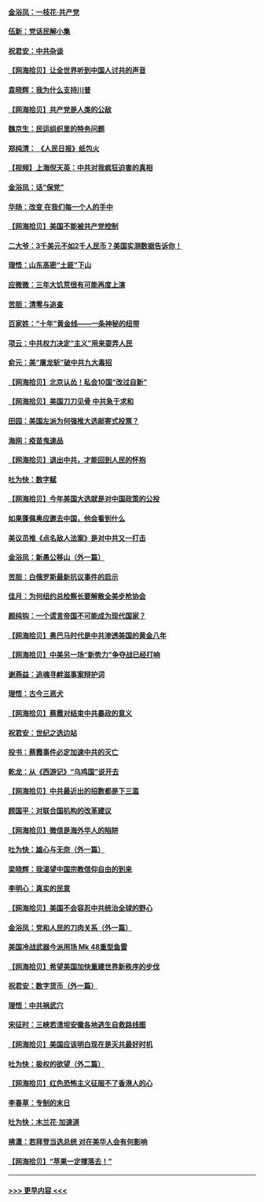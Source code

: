 #### [金浴凤：一枝花·共产党](../pages/nsc993/n12368757.md?t=09010051) 
#### [伍新：党话民解小集](../pages/nsc993/n12366907.md?t=09010051) 
#### [祝君安：中共杂谈](../pages/nsc993/n12366076.md?t=09010051) 
#### [【网海拾贝】让全世界听到中国人讨共的声音](../pages/nsc993/n12365569.md?t=09010051) 
#### [袁晓辉：我为什么支持川普](../pages/nsc993/n12362670.md?t=09010051) 
#### [【网海拾贝】共产党是人类的公敌](../pages/nsc993/n12363182.md?t=09010051) 
#### [魏京生：民运组织里的特务问题](../pages/nsc993/n12363010.md?t=09010051) 
#### [郑纯清： 《人民日报》纸包火](../pages/nsc993/n12362706.md?t=09010051) 
#### [【视频】上海倪天英：中共对我疯狂迫害的真相](../pages/nsc993/n12356341.md?t=09010051) 
#### [金浴凤：话“保党”](../pages/nsc993/n12361867.md?t=09010051) 
#### [华旸：改变 在我们每一个人的手中](../pages/nsc993/n12361774.md?t=09010051) 
#### [【网海拾贝】美国不能被共产党控制](../pages/nsc993/n12360271.md?t=09010051) 
#### [二大爷：3千美元不如2千人民币？美国实测数据告诉你！](../pages/nsc993/n12358563.md?t=09010051) 
#### [理悟：山东高密“土匪”下山](../pages/nsc993/n12358535.md?t=09010051) 
#### [应微微：三年大饥荒很有可能再度上演](../pages/nsc993/n12358523.md?t=09010051) 
#### [苦胆：清零与追查](../pages/nsc993/n12358501.md?t=09010051) 
#### [百家姓：“十年”黄金线——一条神秘的纽带](../pages/nsc993/n12358319.md?t=09010051) 
#### [项云：中共权力决定“主义”用来耍弄人民](../pages/nsc993/n12358172.md?t=09010051) 
#### [俞元：美“屠龙斩”破中共九大毒招](../pages/nsc993/n12357822.md?t=09010051) 
#### [【网海拾贝】北京认怂！私会10国“改过自新”](../pages/nsc993/n12357784.md?t=09010051) 
#### [【网海拾贝】美国刀刀见骨 中共急于求和](../pages/nsc993/n12355511.md?t=09010051) 
#### [田园：美国左派为何强推大选邮寄式投票？](../pages/nsc993/n12352963.md?t=09010051) 
#### [海网：疫苗鬼速品](../pages/nsc993/n12354438.md?t=09010051) 
#### [【网海拾贝】退出中共，才能回到人民的怀抱](../pages/nsc993/n12352634.md?t=09010051) 
#### [吐为快：数字赋](../pages/nsc993/n12352317.md?t=09010051) 
#### [【网海拾贝】今年美国大选就是对中国政策的公投](../pages/nsc993/n12350973.md?t=09010051) 
#### [如果蓬佩奥应邀去中国，他会看到什么](../pages/nsc993/n12350945.md?t=09010051) 
#### [美议员推《点名敌人法案》是对中共又一打击](../pages/nsc993/n12350765.md?t=09010051) 
#### [金浴凤：新愚公移山（外一篇）](../pages/nsc993/n12350253.md?t=09010051) 
#### [苦胆：白俄罗斯最新抗议事件的启示](../pages/nsc993/n12349989.md?t=09010051) 
#### [佳月：为何纽约总检察长要解散全美步枪协会](../pages/nsc993/n12349939.md?t=09010051) 
#### [颜纯钩：一个谎言帝国不可能成为现代国家？](../pages/nsc993/n12349898.md?t=09010051) 
#### [【网海拾贝】奥巴马时代是中共渗透美国的黄金八年](../pages/nsc993/n12349284.md?t=09010051) 
#### [【网海拾贝】中美另一场“新势力”争夺战已经打响](../pages/nsc993/n12346998.md?t=09010051) 
#### [谢燕益：追魂寻衅滋事案辩护词](../pages/nsc993/n12346892.md?t=09010051) 
#### [理悟：古今三恶犬](../pages/nsc993/n12345190.md?t=09010051) 
#### [【网海拾贝】蔡霞对结束中共暴政的意义](../pages/nsc993/n12344263.md?t=09010051) 
#### [祝君安：世纪之选边站](../pages/nsc993/n12342382.md?t=09010051) 
#### [投书：蔡霞事件必定加速中共的灭亡](../pages/nsc993/n12341881.md?t=09010051) 
#### [乾龙：从《西游记》“乌鸡国”说开去](../pages/nsc993/n12341690.md?t=09010051) 
#### [【网海拾贝】中共最近出的招数都是下三滥](../pages/nsc993/n12341593.md?t=09010051) 
#### [顾国平：对联合国机构的改革建议](../pages/nsc993/n12339928.md?t=09010051) 
#### [【网海拾贝】微信是海外华人的陷阱](../pages/nsc993/n12338868.md?t=09010051) 
#### [吐为快：雄心与无奈（外一篇）](../pages/nsc993/n12338132.md?t=09010051) 
#### [梁晓辉：我渴望中国宗教信仰自由的到来](../pages/nsc993/n12336657.md?t=09010051) 
#### [李明心：真实的民意](../pages/nsc993/n12336089.md?t=09010051) 
#### [【网海拾贝】美国不会容忍中共统治全球的野心](../pages/nsc993/n12336063.md?t=09010051) 
#### [金浴凤：党和人民的刀肉关系（外一篇）](../pages/nsc993/n12335834.md?t=09010051) 
#### [美国冷战武器今派用场 Mk 48重型鱼雷](../pages/nsc993/n12335354.md?t=09010051) 
#### [【网海拾贝】希望美国加快重建世界新秩序的步伐](../pages/nsc993/n12334224.md?t=09010051) 
#### [祝君安：数字货币（外一篇）](../pages/nsc993/n12334186.md?t=09010051) 
#### [理悟：中共祸武穴](../pages/nsc993/n12333962.md?t=09010051) 
#### [宋征时：三峡若溃坝安徽各地逃生自救路线图](../pages/nsc993/n12332450.md?t=09010051) 
#### [【网海拾贝】美国应该明白现在是灭共最好时机](../pages/nsc993/n12332313.md?t=09010051) 
#### [吐为快：极权的欲望（外二篇）](../pages/nsc993/n12332089.md?t=09010051) 
#### [【网海拾贝】红色恐怖主义征服不了香港人的心](../pages/nsc993/n12329296.md?t=09010051) 
#### [李春草：专制的末日](../pages/nsc993/n12329079.md?t=09010051) 
#### [吐为快：木兰花‧加速道](../pages/nsc993/n12327366.md?t=09010051) 
#### [拂潇：若拜登当选总统 对在美华人会有何影响](../pages/nsc993/n12295996.md?t=09010051) 
#### [【网海拾贝】“苹果一定撑落去！”](../pages/nsc993/n12326784.md?t=09010051) 

----
#### [ >>> 更早内容 <<< ](../indexes/nsc993-earlier.md)
